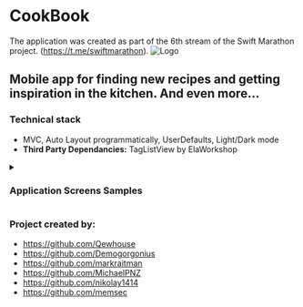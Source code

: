 # CookBook
The application was created as part of the 6th stream of the Swift Marathon project. (https://t.me/swiftmarathon).
![Logo](https://user-images.githubusercontent.com/31271156/224539720-12684b84-3f8a-4f1b-9a3c-2596cc60aad2.png)
## Mobile app for finding new recipes and getting inspiration in the kitchen. And even more...

### Technical stack
- MVC, Auto Layout programmatically, UserDefaults, Light/Dark mode
- **Third Party Dependancies:** TagListView by ElaWorkshop
<details><summary><h3>Application Screens Samples</h3></summary>
<a href="https://ibb.co/sHwdq8L"><img src="https://i.ibb.co/L5tX1V4/Onboarding.png" alt="Onboarding" width="300" height="649" border="5"></a>
<a href="https://ibb.co/2MnypGk"><img src="https://i.ibb.co/rp7mXDw/Main-screen.png" alt="Main-screen" width="300" height="649" border="5"></a>
<a href="https://ibb.co/bFx7j2W"><img src="https://i.ibb.co/vhbDCQw/Main-Screen-2.png" alt="Main-Screen-2" width="300" height="649" border="5"></a>
<a href="https://ibb.co/09YN8rj"><img src="https://i.ibb.co/Zgcstx6/Simulator-Screen-Shot-i-Phone-12-Pro-Max-2023-03-12-at-14-26-52.png" alt="Main Screen Dark mode" width="300" height="649" border="5"></a>
<a href="https://ibb.co/GFvGWgD"><img src="https://i.ibb.co/g6MQSs8/Search-Screen.png" alt="Search-Screen" width="300" height="649" border="5"></a>
<a href="https://ibb.co/wpTD2tY"><img src="https://i.ibb.co/bNxpGt7/Search-results.png" alt="Search-results" width="300" height="649" border="5"></a>
<a href="https://ibb.co/WyHYjkL"><img src="https://i.ibb.co/FwhjC5F/Detail-screen.png" alt="Detail-screen" width="300" height="649" border="5"></a>
</details>

### Project created by:
- https://github.com/Qewhouse
- https://github.com/Demogorgonius
- https://github.com/markraitman
- https://github.com/MichaelPNZ
- https://github.com/nikolay1414
- https://github.com/memsec
